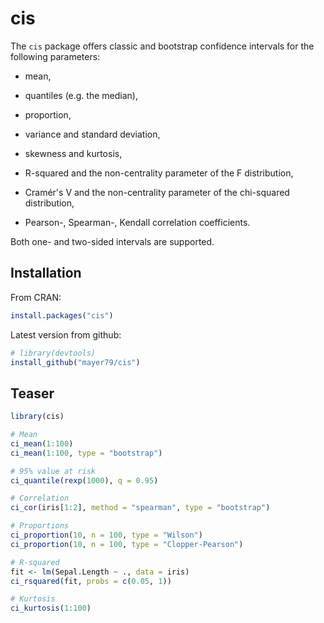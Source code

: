 # cis

The `cis` package offers classic and bootstrap confidence intervals for the following parameters:

- mean,

- quantiles (e.g. the median),

- proportion,

- variance and standard deviation,

- skewness and kurtosis,

- R-squared and the non-centrality parameter of the F distribution,

- Cramér's V and the non-centrality parameter of the chi-squared distribution,

- Pearson-, Spearman-, Kendall correlation coefficients.

Both one- and two-sided intervals are supported.

## Installation

From CRAN:
``` r
install.packages("cis")
```

Latest version from github:
``` r
# library(devtools)
install_github("mayer79/cis")
```

## Teaser

``` r
library(cis)

# Mean
ci_mean(1:100)
ci_mean(1:100, type = "bootstrap")

# 95% value at risk
ci_quantile(rexp(1000), q = 0.95)

# Correlation
ci_cor(iris[1:2], method = "spearman", type = "bootstrap")

# Proportions
ci_proportion(10, n = 100, type = "Wilson")
ci_proportion(10, n = 100, type = "Clopper-Pearson")

# R-squared
fit <- lm(Sepal.Length ~ ., data = iris)
ci_rsquared(fit, probs = c(0.05, 1))

# Kurtosis
ci_kurtosis(1:100)
```

